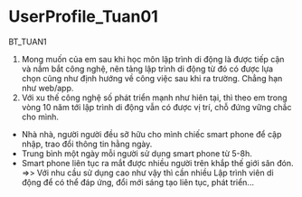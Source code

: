 # UserProfile_Tuan01
BT_TUAN1
1. Mong muốn của em sau khi học môn lập trình di động là được tiếp cận và nắm bắt công nghệ, nên tảng lập trình di động từ đó có được lựa chọn cũng như định hướng về công việc sau khi ra trường. Chẳng hạn như web/app.
2. Với xu thế công nghệ số phát triển mạnh như hiên tại, thì theo em trong vòng 10 năm tới lập trình di động vẫn có được vị trí, chỗ đứng vững chắc cho mình. 
- Nhà nhà, người người đều sỡ hữu cho mình chiếc smart phone để cập nhập, trao đổi thông tin hằng ngày.
- Trung bình một ngày mỗi người sử dụng smart phone từ 5-8h.
- Smart phone liên tục ra mắt được nhiều người trên khắp thế giới săn đón.
=>> Với nhu cầu sử dụng cao như vậy thì cần nhiều Lập trình viên di động để có thể đáp ứng, đổi mới sáng tạo liên tục, phát triển...